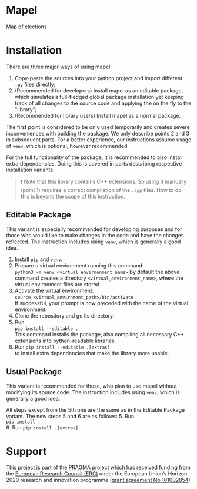 # Mapel

Map of elections

# Installation

There are three major ways of using mapel:
1. Copy-paste the sources into your python project and import different `.py`
files directly;
2. (Recommended for developers) Install mapel as an editable package, which
simulates a full-fledged global package installation yet keeping track of all
changes to the source code and applying the on the fly to the "library";
3. (Recommended for library users) Install mapel as a normal package.

The first point is considered to be only used temporarily and creates severe
inconveniences with building the package. We only describe points 2 and 3 in
subsequent parts. For a better experience, our instructions assume usage of
`venv`, which is optional, however recommended.

For the full functionality of the package, it is recommended to also install extra
dependencies. Doing this is covered in parts describing respective installation
variants.

> :exclamation: Note that this library contains C++ extensions. So using it
manually (point 1) requires a correct compilation of the `.cpp` files. How to
do this is beyond the scope of this instruction.

## Editable Package

This variant is especially recommended for developing purposes and for those
who would like to make changes in the code and have the changes reflected. The
instruction includes using `venv`, which is generally a good idea.

1. Install `pip` and `venv`.
2. Prepare a virtual environment running this command:  
`python3 -m venv <virtual_envirnonment_name>`
By default the above command creates a directory `<virtual_environment_name>`,
where the virtual environment files are stored
3. Activate the virtual environment:  
`source <virtual_envirnment_path>/bin/activate`  
If successful, your prompt is now preceded with the name of the virtual environment.
4. Clone the repository and go its directory.
5. Run  
`pip install --editable .`  
This command installs the package, also compiling all necessary C++ extensions
into python-readable libraries.
6. Run 
`pip install --editable .[extras]`  
to install extra dependencies that make the library more usable.

## Usual Package

This variant is recommended for those, who plan to use mapel without modifying
its source code. The instruction includes using `venv`, which is generally a
good idea.

All steps except from the 5th one are the same as in the Editable Package
variant. The new steps 5 and 6 are as follows:
5. Run  
`pip install .`  
6. Run 
`pip install .[extras]`  


# Support

This project is part of the [PRAGMA project](https://home.agh.edu.pl/~pragma/)
which has received funding from the [European Research Council
(ERC)](https://home.agh.edu.pl/~pragma/) under the European Union’s Horizon 2020
research and innovation programme ([grant agreement No
101002854](https://erc.easme-web.eu/?p=101002854))



